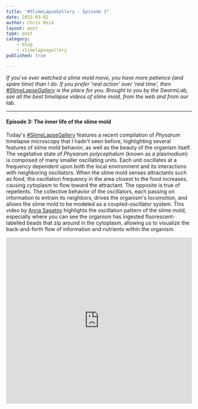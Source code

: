 ```yaml
---
title: "#SlimeLapseGallery - Episode 3"
date: 2015-03-02
author: Chris Reid
layout: post
type: post
category: 
    - blog
    - slimelapsegallery
published: true

---
```


*If you've ever watched a slime mold move, you have more patience (and spare time) than I do. If you prefer 'real action' over 'real time', then [\#SlimeLapseGallery](/category/slimelapsegallery/) is the place for you. Brought to you by the SwarmLab, see all the best timelapse videos of slime mold, from the web and from our lab.*

---

#### Episode 3: The inner life of the slime mold

Today's [\#SlimeLapseGallery](/category/slimelapsegallery/) features a recent compilation of *Physarum* timelapse microscopy that I hadn't seen before, highlighting several features of slime mold behavior, as well as the beauty of the organism itself. The vegetative state of *Physarum polycephalum* (known as a plasmodium) is composed of many smaller oscillating units. Each unit oscillates at a frequency dependent upon both the local environment and its interactions with neighboring oscillators. When the slime mold senses attractants such as food, the oscillation frequency in the area closest to the food increases, causing cytoplasm to flow toward the attractant. The opposite is true of repellents. The collective behavior of the oscillators, each passing on information to entrain its neighbors, drives the organism's locomotion, and allows the slime mold to be modeled as a coupled-oscillator system. This video by [Anna Sagatov](https://vimeo.com/annasagatov) highlights the oscillation pattern of the slime mold, especially where you can see the organism has ingested fluorescent-labelled beads that zip around in the cytoplasm, allowing us to visualize the back-and-forth flow of information and nutrients within the organism.

<iframe src="https://player.vimeo.com/video/67686724" width="100%" height="450" frameborder="0" webkitallowfullscreen mozallowfullscreen allowfullscreen></iframe>